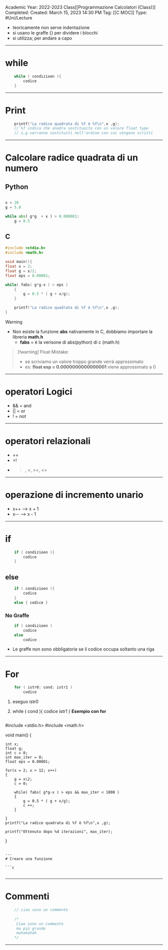 Academic Year: 2022-2023
Class[[Programmazione Calcolatori (Class)]]
Completed: 
Created: March 15, 2023 14:30 PM
Tag: [[C MOC]]
Type: #Uni/Lecture 

- teoricamente non serve indentazione
- si usano le graffe {} per dividere i blocchi 
- si utilizza; per andare a capo
---
# while 
```c
	while ( condizioen ){
		codice
	}
```

---
# Print 
```c
	printf("La radice quadrata di %f è %f\n",x ,g);
	// %f indica che anadra sostituoito con un valore float type
	// x,g verranno sostituiti nell'ordine con cui vengono scritti 
```

---
# Calcolare radice quadrata di un numero 
## Python 
``` python

x = 20
g = 5.0

while abs( g*g  + x ) > 0.000001:
	g = 0.5 
```
## C
```c
#include <stdio.h>
#include <math.h>

void main(){
float x = 2;
float g = x/2;
float eps = 0.00001;  

while( fabs( g*g-x ) > eps )
	{
		g = 0.5 * ( g + x/g);
	}

	printf("La radice quadrata di %f è %f\n",x ,g);
}
```
>[!warning]
>- Non esiste la funzione **abs** nativamente in C, dobbiamo importare la libreria **math.h** 
> 	- **fabs** = è la verisone di abs(python) di c (math.h)

>[!warning] Float Mistake:
>- se scriviamo un valore troppo grande verrà approssimato 
> - es: **float esp = 0.0000000000000001** viene approssimato a 0

---
# operatori Logici 
- && = and 
- || = or 
- ! = not
---
# operatori relazionali
- ==
- =!
- >, <, >=, <=
---
# operazione di incremento unario 
- x++ --> x + 1
- x-- --> x - 1
---
# if 
```c
	if ( condizioen ){
		codice
	}
```
## else
```c
	if ( condizioen ){
		codice
	}
	else { codice }
```

### No Graffe
```c
	if ( condizioen )
		codice
	else  
		codice
```
- Le graffe non sono obbligatorie se il codice occupa soltanto una riga 
---
# For
```c
	for ( istr0; cond; istr1 )
		codice
```
1. eseguo istr0
2. while ( cond ){
	           codice
	           istr1
	}
	**Esempio con for**
	
	```c
#include <stdio.h>
#include <math.h>

void main()
{

	int x;
	float g;
	int c = 0;
	int max_iter = 0;
	float eps = 0.00001;

	for(x = 2; x > 12; x++)
	{
		g = x\2;
		c = 0;

		while( fabs( g*g-x ) > eps && max_iter < 1000 )
		{
			g = 0.5 * ( g + x/g);
			c ++;
		}

	}
	printf("La radice quadrata di %f è %f\n",x ,g);
	
	printf("Ottenuto dopo %d iterazioni", max_iter);

}
```

---
# Creare una funzione

```c
	
```

---
# Commenti 
```c
	// ciao sono un commento 
	
	/*
	 Ciao sono un commento 
	 ma più grande
	 muhahahah
	*/
```

---